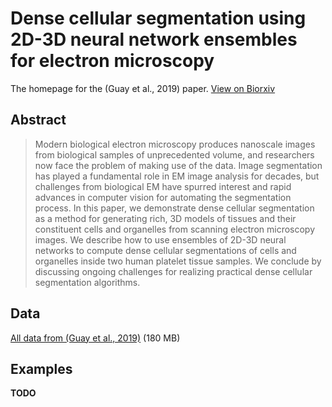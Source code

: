 
# Dense cellular segmentation using 2D-3D neural network ensembles for electron microscopy

The homepage for the (Guay et al., 2019) paper. [View on Biorxiv](https://www.biorxiv.org/content/addactuallinkhere)

## Abstract

> Modern biological electron microscopy produces nanoscale images from biological samples of unprecedented volume, and researchers now face the problem of making use of the data. Image segmentation has played a fundamental role in EM image analysis for decades, but challenges from biological EM have spurred interest and rapid advances in computer vision for automating the segmentation process. In this paper, we demonstrate dense cellular segmentation as a method for generating rich, 3D models of tissues and their constituent cells and organelles from scanning electron microscopy images. We describe how to use ensembles of 2D-3D neural networks to compute dense cellular segmentations of cells and organelles inside two human platelet tissue samples. We conclude by discussing ongoing challenges for realizing practical dense cellular segmentation algorithms.

## Data

[All data from (Guay et al., 2019)](https://www.dropbox.com/s/68yclbraqq1diza/platelet_data_1219.zip) (180 MB)

## Examples

**TODO**